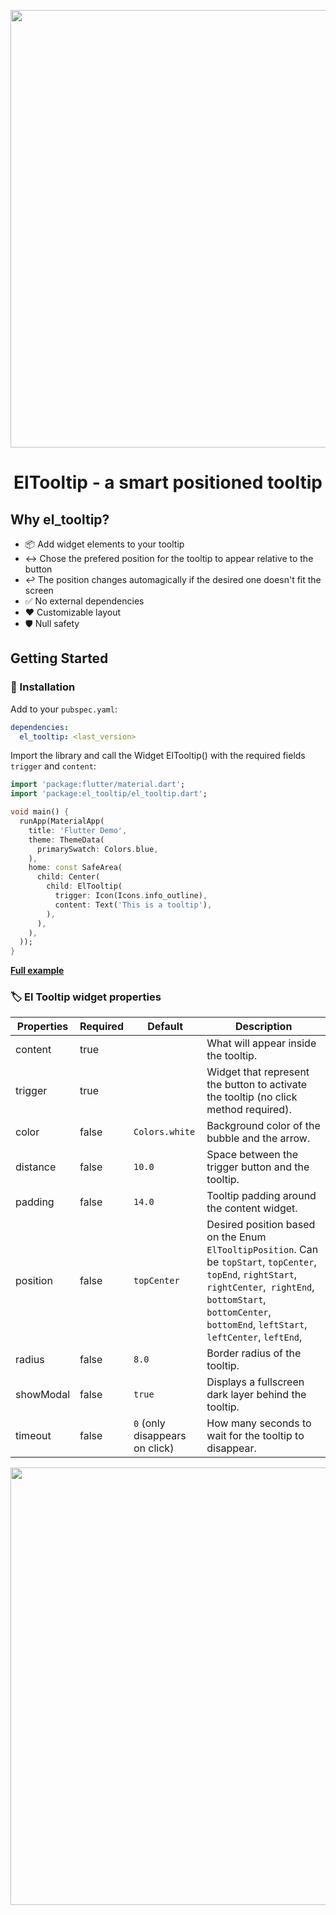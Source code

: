 <p align="center"><img src="https://raw.githubusercontent.com/marcelogil/el_tooltip/main/develop/images/header.png" width="700"/></p>
<h1 align="center"> 
ElTooltip - a smart positioned tooltip
</h1>


## Why el_tooltip?

- 📦 Add widget elements to your tooltip
- ↔️ Chose the prefered position for the tooltip to appear relative to the button
- ↩️ The position changes automagically if the desired one doesn't fit the screen
- ✅ No external dependencies
- ❤️ Customizable layout
- 🛡️ Null safety

## Getting Started

### 🍭 Installation

Add to your `pubspec.yaml`:

```yaml
dependencies:
  el_tooltip: <last_version>
```

Import the library and call the Widget ElTooltip() with the required fields `trigger` and `content`:


```dart
import 'package:flutter/material.dart';
import 'package:el_tooltip/el_tooltip.dart';

void main() {
  runApp(MaterialApp(
    title: 'Flutter Demo',
    theme: ThemeData(
      primarySwatch: Colors.blue,
    ),
    home: const SafeArea(
      child: Center(
        child: ElTooltip(
          trigger: Icon(Icons.info_outline),
          content: Text('This is a tooltip'),
        ),
      ),
    ),
  ));
}
```

[**Full example**](https://github.com/marcelogil/el_tooltip/master/example/lib/main.dart)

### 🏷️ El Tooltip widget properties

| Properties | Required | Default |  Description |
| ----------------------- | -------- | ------------------------- | ----------------------------------------------------------------------------------------------------------------------------------------------------------------------------- |
| content   | true  |  | What will appear inside the tooltip. |
| trigger   | true  |  | Widget that represent the button to activate the tooltip (no click method required). |
| color     | false | `Colors.white` | Background color of the bubble and the arrow. |
| distance  | false | `10.0` | Space between the trigger button and the tooltip. |
| padding   | false | `14.0` | Tooltip padding around the content widget. |
| position  | false | `topCenter` | Desired position based on the Enum `ElTooltipPosition`. Can be `topStart`, `topCenter`, `topEnd`, `rightStart`, `rightCenter`,` rightEnd`, `bottomStart`, `bottomCenter`, `bottomEnd`, `leftStart`, `leftCenter`, `leftEnd`, |
| radius    | false | `8.0`  | Border radius of the tooltip. |
| showModal | false | `true` | Displays a fullscreen dark layer behind the tooltip. |
| timeout   | false | `0` (only disappears on click) | How many seconds to wait for the tooltip to disappear. |

<p align="center"><img src="https://raw.githubusercontent.com/marcelogil/el_tooltip/main/develop/images/placement.png" width="700"/></p>